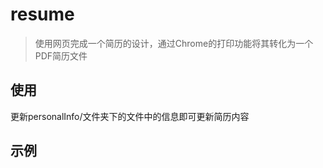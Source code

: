# resume

> 使用网页完成一个简历的设计，通过Chrome的打印功能将其转化为一个PDF简历文件

## 使用
更新personalInfo/文件夹下的文件中的信息即可更新简历内容

## 示例